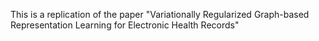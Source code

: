 This is a replication of the paper "Variationally Regularized Graph-based Representation Learning for Electronic Health Records"

